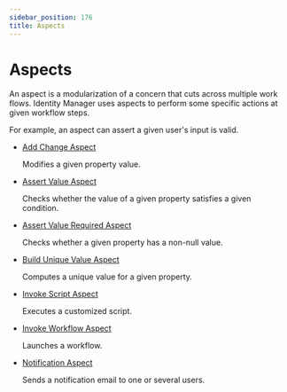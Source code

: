 ```yaml
---
sidebar_position: 176
title: Aspects
---
```


# Aspects

An aspect is a modularization of a concern that cuts across multiple work flows. Identity Manager uses aspects to perform some specific actions at given workflow steps.

For example, an aspect can assert a given user's input is valid.

* [Add Change Aspect](addchangeaspect/index "Add Change Aspect")

  Modifies a given property value.
* [Assert Value Aspect](assertvalueaspect/index)

  Checks whether the value of a given property satisfies a given condition.
* [Assert Value Required Aspect](assertvaluerequiredaspect/index "Assert Value Required Aspect")

  Checks whether a given property has a non-null value.
* [Build Unique Value Aspect](builduniquevalueaspect/index "Build Unique Value Aspect")

  Computes a unique value for a given property.
* [Invoke Script Aspect](invokescriptaspect/index "Invoke Script Aspect")

  Executes a customized script.
* [Invoke Workflow Aspect](invokeworkflowaspect/index "Invoke Workflow Aspect")

  Launches a workflow.
* [Notification Aspect](notificationaspect/index "Notification Aspect")

  Sends a notification email to one or several users.